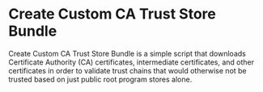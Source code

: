 # Create Custom CA Trust Store Bundle #

Create Custom CA Trust Store Bundle is a simple script that downloads
Certificate Authority (CA) certificates, intermediate certificates, 
and other certificates in order to validate trust chains that would 
otherwise not be trusted based on just public root program stores alone.

